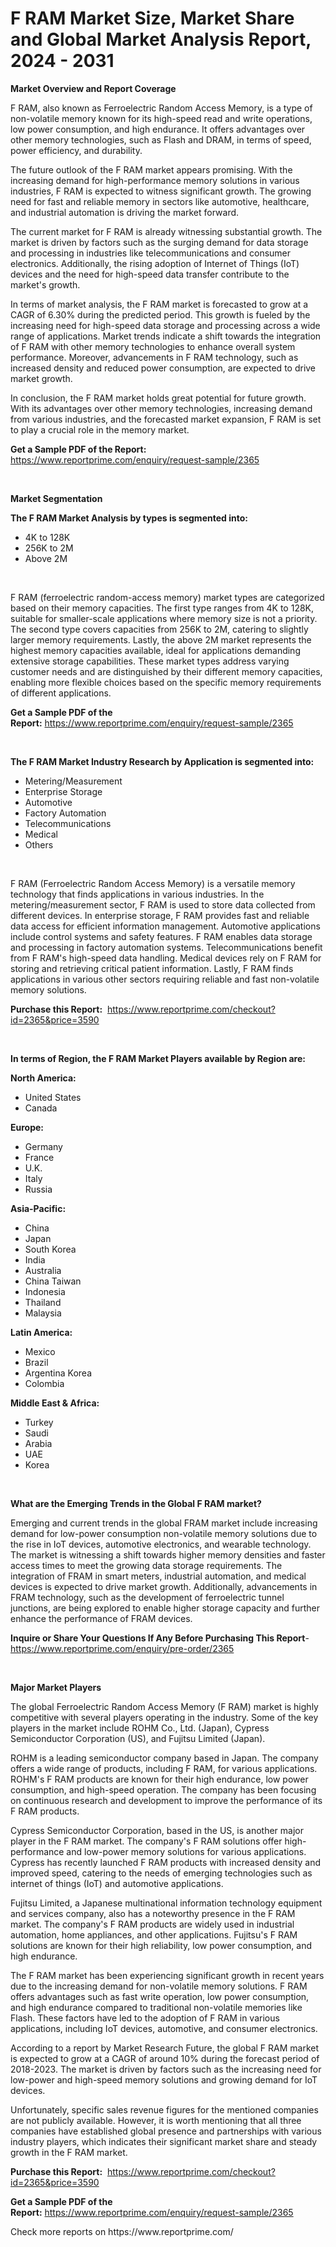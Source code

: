 <p><h1>F RAM Market Size, Market Share and Global Market Analysis Report, 2024 - 2031</h1></p><p><strong>Market Overview and Report Coverage</strong></p>
<p><p>F RAM, also known as Ferroelectric Random Access Memory, is a type of non-volatile memory known for its high-speed read and write operations, low power consumption, and high endurance. It offers advantages over other memory technologies, such as Flash and DRAM, in terms of speed, power efficiency, and durability.</p><p>The future outlook of the F RAM market appears promising. With the increasing demand for high-performance memory solutions in various industries, F RAM is expected to witness significant growth. The growing need for fast and reliable memory in sectors like automotive, healthcare, and industrial automation is driving the market forward.</p><p>The current market for F RAM is already witnessing substantial growth. The market is driven by factors such as the surging demand for data storage and processing in industries like telecommunications and consumer electronics. Additionally, the rising adoption of Internet of Things (IoT) devices and the need for high-speed data transfer contribute to the market's growth.</p><p>In terms of market analysis, the F RAM market is forecasted to grow at a CAGR of 6.30% during the predicted period. This growth is fueled by the increasing need for high-speed data storage and processing across a wide range of applications. Market trends indicate a shift towards the integration of F RAM with other memory technologies to enhance overall system performance. Moreover, advancements in F RAM technology, such as increased density and reduced power consumption, are expected to drive market growth.</p><p>In conclusion, the F RAM market holds great potential for future growth. With its advantages over other memory technologies, increasing demand from various industries, and the forecasted market expansion, F RAM is set to play a crucial role in the memory market.</p></p>
<p><strong>Get a Sample PDF of the Report:</strong> <a href="https://www.reportprime.com/enquiry/request-sample/2365">https://www.reportprime.com/enquiry/request-sample/2365</a></p>
<p>&nbsp;</p>
<p><strong>Market Segmentation</strong></p>
<p><strong>The F RAM Market Analysis by types is segmented into:</strong></p>
<p><ul><li>4K to 128K</li><li>256K to 2M</li><li>Above 2M</li></ul></p>
<p>&nbsp;</p>
<p><p>F RAM (ferroelectric random-access memory) market types are categorized based on their memory capacities. The first type ranges from 4K to 128K, suitable for smaller-scale applications where memory size is not a priority. The second type covers capacities from 256K to 2M, catering to slightly larger memory requirements. Lastly, the above 2M market represents the highest memory capacities available, ideal for applications demanding extensive storage capabilities. These market types address varying customer needs and are distinguished by their different memory capacities, enabling more flexible choices based on the specific memory requirements of different applications.</p></p>
<p><strong>Get a Sample PDF of the Report:</strong>&nbsp;<a href="https://www.reportprime.com/enquiry/request-sample/2365">https://www.reportprime.com/enquiry/request-sample/2365</a></p>
<p>&nbsp;</p>
<p><strong>The F RAM Market Industry Research by Application is segmented into:</strong></p>
<p><ul><li>Metering/Measurement</li><li>Enterprise Storage</li><li>Automotive</li><li>Factory Automation</li><li>Telecommunications</li><li>Medical</li><li>Others</li></ul></p>
<p>&nbsp;</p>
<p><p>F RAM (Ferroelectric Random Access Memory) is a versatile memory technology that finds applications in various industries. In the metering/measurement sector, F RAM is used to store data collected from different devices. In enterprise storage, F RAM provides fast and reliable data access for efficient information management. Automotive applications include control systems and safety features. F RAM enables data storage and processing in factory automation systems. Telecommunications benefit from F RAM's high-speed data handling. Medical devices rely on F RAM for storing and retrieving critical patient information. Lastly, F RAM finds applications in various other sectors requiring reliable and fast non-volatile memory solutions.</p></p>
<p><strong>Purchase this Report:</strong>&nbsp; <a href="https://www.reportprime.com/checkout?id=2365&price=3590">https://www.reportprime.com/checkout?id=2365&price=3590</a></p>
<p>&nbsp;</p>
<p><strong>In terms of Region, the F RAM Market Players available by Region are:</strong></p>
<p>
    <p> <strong> North America: </strong>
        <ul>
            <li>United States</li>
            <li>Canada</li>
        </ul>
        </p> 
    <p> <strong> Europe: </strong>
        <ul>
            <li>Germany</li>
            <li>France</li>
            <li>U.K.</li>
            <li>Italy</li>
            <li>Russia</li>
        </ul>
        </p> 
    <p> <strong> Asia-Pacific: </strong>
        <ul>
            <li>China</li>
            <li>Japan</li>
            <li>South Korea</li>
            <li>India</li>
            <li>Australia</li>
            <li>China Taiwan</li>
            <li>Indonesia</li>
            <li>Thailand</li>
            <li>Malaysia</li>
        </ul>
        </p> 
    <p> <strong> Latin America: </strong>
        <ul>
            <li>Mexico</li>
            <li>Brazil</li>
            <li>Argentina Korea</li>
            <li>Colombia</li>
        </ul>
        </p> 
    <p> <strong> Middle East & Africa: </strong>
        <ul>
            <li>Turkey</li>
            <li>Saudi</li>
            <li>Arabia</li>
            <li>UAE</li>
            <li>Korea</li>
        </ul>
    </p>
    </p>
<p>&nbsp;</p>
<p><strong>What are the Emerging Trends in the Global F RAM market?</strong></p>
<p><p>Emerging and current trends in the global FRAM market include increasing demand for low-power consumption non-volatile memory solutions due to the rise in IoT devices, automotive electronics, and wearable technology. The market is witnessing a shift towards higher memory densities and faster access times to meet the growing data storage requirements. The integration of FRAM in smart meters, industrial automation, and medical devices is expected to drive market growth. Additionally, advancements in FRAM technology, such as the development of ferroelectric tunnel junctions, are being explored to enable higher storage capacity and further enhance the performance of FRAM devices.</p></p>
<p><strong>Inquire or Share Your Questions If Any Before Purchasing This Report</strong>- <a href="https://www.reportprime.com/enquiry/pre-order/2365">https://www.reportprime.com/enquiry/pre-order/2365</a></p>
<p>&nbsp;</p>
<p><strong>Major Market Players</strong></p>
<p><p>The global Ferroelectric Random Access Memory (F RAM) market is highly competitive with several players operating in the industry. Some of the key players in the market include ROHM Co., Ltd. (Japan), Cypress Semiconductor Corporation (US), and Fujitsu Limited (Japan).</p><p>ROHM is a leading semiconductor company based in Japan. The company offers a wide range of products, including F RAM, for various applications. ROHM's F RAM products are known for their high endurance, low power consumption, and high-speed operation. The company has been focusing on continuous research and development to improve the performance of its F RAM products.</p><p>Cypress Semiconductor Corporation, based in the US, is another major player in the F RAM market. The company's F RAM solutions offer high-performance and low-power memory solutions for various applications. Cypress has recently launched F RAM products with increased density and improved speed, catering to the needs of emerging technologies such as internet of things (IoT) and automotive applications.</p><p>Fujitsu Limited, a Japanese multinational information technology equipment and services company, also has a noteworthy presence in the F RAM market. The company's F RAM products are widely used in industrial automation, home appliances, and other applications. Fujitsu's F RAM solutions are known for their high reliability, low power consumption, and high endurance.</p><p>The F RAM market has been experiencing significant growth in recent years due to the increasing demand for non-volatile memory solutions. F RAM offers advantages such as fast write operation, low power consumption, and high endurance compared to traditional non-volatile memories like Flash. These factors have led to the adoption of F RAM in various applications, including IoT devices, automotive, and consumer electronics.</p><p>According to a report by Market Research Future, the global F RAM market is expected to grow at a CAGR of around 10% during the forecast period of 2018-2023. The market is driven by factors such as the increasing need for low-power and high-speed memory solutions and growing demand for IoT devices.</p><p>Unfortunately, specific sales revenue figures for the mentioned companies are not publicly available. However, it is worth mentioning that all three companies have established global presence and partnerships with various industry players, which indicates their significant market share and steady growth in the F RAM market.</p></p>
<p><strong>Purchase this Report:</strong>&nbsp;&nbsp;<a href="https://www.reportprime.com/checkout?id=2365&price=3590">https://www.reportprime.com/checkout?id=2365&price=3590</a></p>
<p></p>
<p><strong>Get a Sample PDF of the Report:</strong>&nbsp;<a href="https://www.reportprime.com/enquiry/request-sample/2365">https://www.reportprime.com/enquiry/request-sample/2365</a></p>
<p>Check more reports on https://www.reportprime.com/</p>